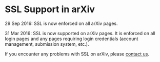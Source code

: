 SSL Support in arXiv
====================

29 Sep 2016: SSL is now enforced on all arXiv pages.

31 Mar 2016: SSL is now supported on arXiv pages. It is enforced on all
login pages and any pages requiring login credentials (account
management, submission system, etc.).

If you encounter any problems with SSL on arXiv, please [contact
us](contact.md).
